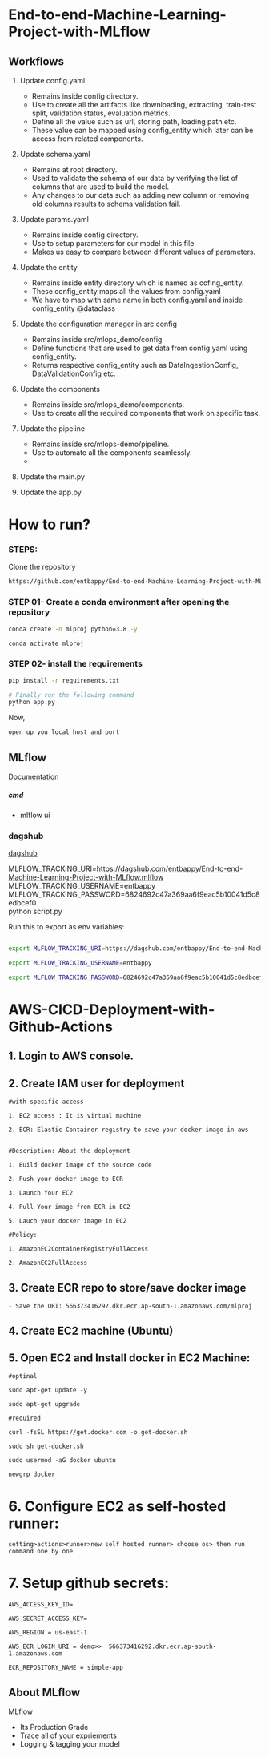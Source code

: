# End-to-end-Machine-Learning-Project-with-MLflow


## Workflows

1. Update config.yaml
    - Remains inside config directory.
    - Use to create all the artifacts like downloading, extracting, train-test split, validation status, evaluation metrics.
    - Define all the value such as url, storing path, loading path etc.
    - These value can be mapped using config_entity which later can be access from related components.

2. Update schema.yaml
    - Remains at root directory.
    - Used to validate the schema of our data by verifying the list of columns that are used to build the model.
    - Any changes to our data such as adding new column or removing old columns results to schema validation fail.

3. Update params.yaml
    - Remains inside config directory.
    - Use to setup parameters for our model in this file.
    - Makes us easy to compare between different values of parameters.

4. Update the entity
    - Remains inside entity directory which is named as cofing_entity.
    - These config_entity maps all the values from config.yaml
    - We have to map with same name in both config.yaml and inside config_entity @dataclass

5. Update the configuration manager in src config
    - Remains inside src/mlops_demo/config
    - Define functions that are used to get data from config.yaml using config_entity.
    - Returns respective config_entity such as DataIngestionConfig, DataValidationConfig etc.

6. Update the components
    - Remains inside src/mlops_demo/components.
    - Use to create all the required components that work on specific task.
7. Update the pipeline 
    - Remains inside src/mlops-demo/pipeline.
    - Use to automate all the components seamlessly.
    - 
8. Update the main.py
9. Update the app.py



# How to run?
### STEPS:

Clone the repository

```bash
https://github.com/entbappy/End-to-end-Machine-Learning-Project-with-MLflow
```
### STEP 01- Create a conda environment after opening the repository

```bash
conda create -n mlproj python=3.8 -y
```

```bash
conda activate mlproj
```


### STEP 02- install the requirements
```bash
pip install -r requirements.txt
```


```bash
# Finally run the following command
python app.py
```

Now,
```bash
open up you local host and port
```



## MLflow

[Documentation](https://mlflow.org/docs/latest/index.html)


##### cmd
- mlflow ui

### dagshub
[dagshub](https://dagshub.com/)

MLFLOW_TRACKING_URI=https://dagshub.com/entbappy/End-to-end-Machine-Learning-Project-with-MLflow.mlflow \
MLFLOW_TRACKING_USERNAME=entbappy \
MLFLOW_TRACKING_PASSWORD=6824692c47a369aa6f9eac5b10041d5c8edbcef0 \
python script.py

Run this to export as env variables:

```bash

export MLFLOW_TRACKING_URI=https://dagshub.com/entbappy/End-to-end-Machine-Learning-Project-with-MLflow.mlflow

export MLFLOW_TRACKING_USERNAME=entbappy 

export MLFLOW_TRACKING_PASSWORD=6824692c47a369aa6f9eac5b10041d5c8edbcef0

```



# AWS-CICD-Deployment-with-Github-Actions

## 1. Login to AWS console.

## 2. Create IAM user for deployment

	#with specific access

	1. EC2 access : It is virtual machine

	2. ECR: Elastic Container registry to save your docker image in aws


	#Description: About the deployment

	1. Build docker image of the source code

	2. Push your docker image to ECR

	3. Launch Your EC2 

	4. Pull Your image from ECR in EC2

	5. Lauch your docker image in EC2

	#Policy:

	1. AmazonEC2ContainerRegistryFullAccess

	2. AmazonEC2FullAccess

	
## 3. Create ECR repo to store/save docker image
    - Save the URI: 566373416292.dkr.ecr.ap-south-1.amazonaws.com/mlproj

	
## 4. Create EC2 machine (Ubuntu) 

## 5. Open EC2 and Install docker in EC2 Machine:
	
	
	#optinal

	sudo apt-get update -y

	sudo apt-get upgrade
	
	#required

	curl -fsSL https://get.docker.com -o get-docker.sh

	sudo sh get-docker.sh

	sudo usermod -aG docker ubuntu

	newgrp docker
	
# 6. Configure EC2 as self-hosted runner:
    setting>actions>runner>new self hosted runner> choose os> then run command one by one


# 7. Setup github secrets:

    AWS_ACCESS_KEY_ID=

    AWS_SECRET_ACCESS_KEY=

    AWS_REGION = us-east-1

    AWS_ECR_LOGIN_URI = demo>>  566373416292.dkr.ecr.ap-south-1.amazonaws.com

    ECR_REPOSITORY_NAME = simple-app




## About MLflow 
MLflow

 - Its Production Grade
 - Trace all of your expriements
 - Logging & tagging your model


